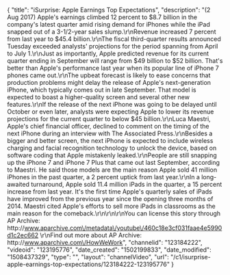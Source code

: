 {
    "title": "iSurprise: Apple Earnings Top Expectations",
    "description": "(2 Aug 2017) Apple's earnings climbed 12 percent to $8.7 billion in the company's latest quarter amid rising demand for iPhones while the iPad snapped out of a 3-1\/2-year sales slump.\r\nRevenue increased 7 percent from last year to $45.4 billion.\r\nThe fiscal third-quarter results announced Tuesday exceeded analysts' projections for the period spanning from April to July 1.\r\nJust as importantly, Apple predicted revenue for its current quarter ending in September will range from $49 billion to $52 billion. That's better than Apple's performance last year when its popular line of iPhone 7 phones came out.\r\nThe upbeat forecast is likely to ease concerns that production problems might delay the release of Apple's next-generation iPhone, which typically comes out in late September. That model is expected to boast a higher-quality screen and several other new features.\r\nIf the release of the next iPhone was going to be delayed until October or even later, analysts were expecting Apple to lower its revenue projections for the current quarter to below $45 billion.\r\nLuca Maestri, Apple's chief financial officer, declined to comment on the timing of the next iPhone during an interview with The Associated Press.\r\nBesides a bigger and better screen, the next iPhone is expected to include wireless charging and facial recognition technology to unlock the device, based on software coding that Apple mistakenly leaked.\r\nPeople are still snapping up the iPhone 7 and iPhone 7 Plus that came out last September, according to Maestri. He said those models are the main reason Apple sold 41 million iPhones in the past quarter, a 2 percent uptick from last year.\r\nIn a long-awaited turnaround, Apple sold 11.4 million iPads in the quarter, a 15 percent increase from last year. It's the first time Apple's quarterly sales of iPads have improved from the previous year since the opening three months of 2014. Maestri cited Apple's efforts to sell more iPads in classrooms as the main reason for the comeback.\r\n\r\n\r\nYou can license this story through AP Archive: http:\/\/www.aparchive.com\/metadata\/youtube\/460c18e3cf031faae4e5990d1c2ec662 \r\nFind out more about AP Archive: http:\/\/www.aparchive.com\/HowWeWork",
    "channelid": "123184222",
    "videoid": "123195776",
    "date_created": "1502199833",
    "date_modified": "1508437329",
    "type": "",
    "layout": "channelVideo",
    "url": "\/c1\/isurprise-apple-earnings-top-expectations\/123184222-123195776"
}